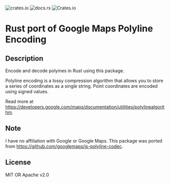 ![crates.io](https://img.shields.io/crates/v/polyline-codec?style=flat-square) ![docs.rs](https://img.shields.io/docsrs/polyline-codec?style=flat-square)
![Crates.io](https://img.shields.io/crates/l/polyline-codec)
# Rust port of Google Maps Polyline Encoding

## Description

Encode and decode polyines in Rust using this package.

Polyline encoding is a lossy compression algorithm that allows you to store a series of coordinates as a single string. Point coordinates are encoded using signed values.

Read more at https://developers.google.com/maps/documentation/utilities/polylinealgorithm.

## Note

I have no affiliation with Google or Google Maps. This package was ported from https://github.com/googlemaps/js-polyline-codec.

## License

MIT OR Apache v2.0
